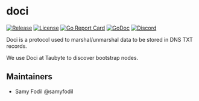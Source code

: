 # doci

[![Release](https://img.shields.io/github/release/taubyte/go-doci.svg)](https://github.com/taubyte/go-doci/releases)
[![License](https://img.shields.io/github/license/taubyte/go-doci)](LICENSE)
[![Go Report Card](https://goreportcard.com/badge/taubyte/go-doci)](https://goreportcard.com/report/taubyte/go-doci)
[![GoDoc](https://godoc.org/github.com/taubyte/go-doci?status.svg)](https://pkg.go.dev/github.com/taubyte/go-doci)
[![Discord](https://img.shields.io/discord/973677117722202152?color=%235865f2&label=discord)](https://tau.link/discord)

Doci is a protocol used to marshal/unmarshal data to be stored in DNS TXT records.

We use Doci at Taubyte to discover bootstrap nodes.

## Maintainers
 - Samy Fodil @samyfodil